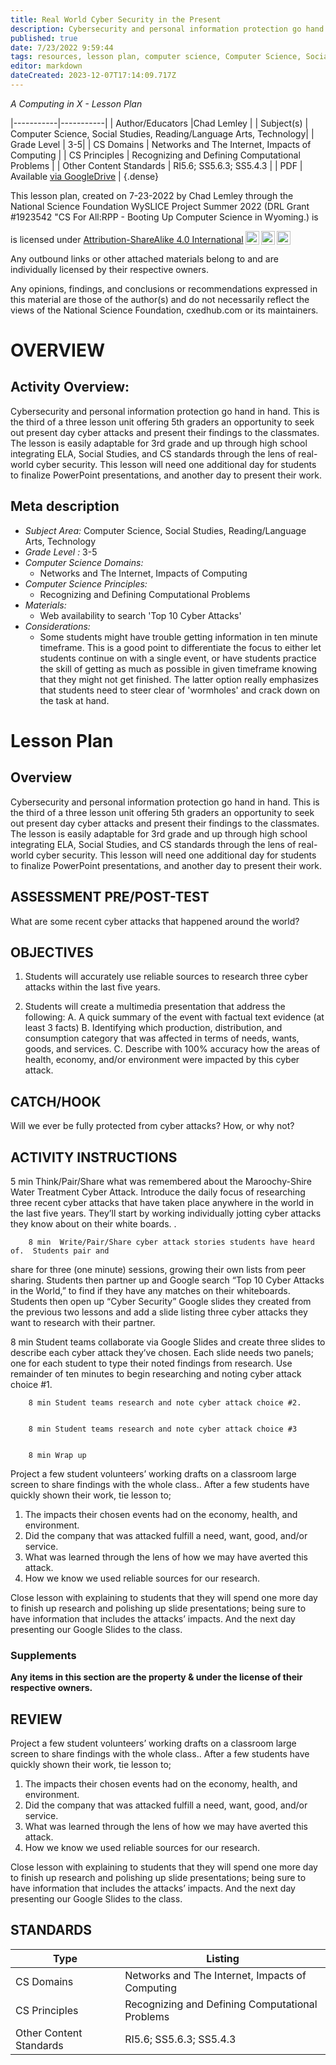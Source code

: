 ```yaml
---
title: Real World Cyber Security in the Present
description: Cybersecurity and personal information protection go hand in hand.  This is the third of a three lesson unit offering 5th graders an opportunity to seek out present day cyber attacks and present their findings to the classmates.  The lesson is easily adaptable for 3rd grade and up through high school integrating ELA, Social Studies, and CS standards through the lens of real-world cyber security.  This lesson will need one additional day for students to finalize PowerPoint presentations, and another day to present their work.
published: true
date: 7/23/2022 9:59:44
tags: resources, lesson plan, computer science, Computer Science, Social Studies, Reading/Language Arts, Technology 
editor: markdown
dateCreated: 2023-12-07T17:14:09.717Z
---
```

*A Computing in X - Lesson Plan*

|-----------|-----------|
| Author/Educators |Chad Lemley |
| Subject(s) | Computer Science, Social Studies, Reading/Language Arts, Technology|
| Grade Level | 3-5|
| CS Domains | Networks and The Internet, Impacts of Computing |
| CS Principles | Recognizing and Defining Computational Problems |
| Other Content Standards | RI5.6;  SS5.6.3;  SS5.4.3 | 
| PDF | Available [via GoogleDrive](https://drive.google.com/open?id=1dY2onx-wTLRscXkYZRDa-rgfmtxqvklX) |
{.dense}






This lesson plan, created on 7-23-2022 by Chad Lemley through the National Science Foundation WySLICE Project Summer 2022 (DRL Grant #1923542 "CS For All:RPP - Booting Up Computer Science in Wyoming.) is  <p xmlns:cc="http://creativecommons.org/ns#" >  is licensed under <a href="http://creativecommons.org/licenses/by-sa/4.0/?ref=chooser-v1" target="_blank" rel="license noopener noreferrer" style="display:inline-block;">Attribution-ShareAlike 4.0 International<img style="height:22px!important;margin-left:3px;vertical-align:text-bottom;" src="https://mirrors.creativecommons.org/presskit/icons/cc.svg?ref=chooser-v1"><img style="height:22px!important;margin-left:3px;vertical-align:text-bottom;" src="https://mirrors.creativecommons.org/presskit/icons/by.svg?ref=chooser-v1"><img style="height:22px!important;margin-left:3px;vertical-align:text-bottom;" src="https://mirrors.creativecommons.org/presskit/icons/sa.svg?ref=chooser-v1"></a></p>


Any outbound links or other attached materials belong to and are individually licensed by their respective owners. 


Any opinions, findings, and conclusions or recommendations expressed in this material are those of the author(s) and do not necessarily reflect the views of the National Science Foundation, cxedhub.com or its maintainers.


# OVERVIEW
## Activity Overview:  
Cybersecurity and personal information protection go hand in hand.  This is the third of a three lesson unit offering 5th graders an opportunity to seek out present day cyber attacks and present their findings to the classmates.  The lesson is easily adaptable for 3rd grade and up through high school integrating ELA, Social Studies, and CS standards through the lens of real-world cyber security.  This lesson will need one additional day for students to finalize PowerPoint presentations, and another day to present their work.
## Meta description
+ *Subject Area:* Computer Science, Social Studies, Reading/Language Arts, Technology 
+ *Grade Level :* 3-5 
+ *Computer Science Domains:*
   + Networks and The Internet, Impacts of Computing
+ *Computer Science Principles:*
   + Recognizing and Defining Computational Problems
+ *Materials:* 
   + Web availability to search 'Top 10 Cyber Attacks'
+ *Considerations:*
   + Some students might have trouble getting information in ten minute timeframe.  This is a good point to differentiate the focus to either let students continue on with a single event, or have students practice the skill of getting as much as possible in given timeframe knowing that they might not get finished.  The latter option really emphasizes that students need to steer clear of 'wormholes' and crack down on the task at hand.


# Lesson Plan
## Overview
Cybersecurity and personal information protection go hand in hand.  This is the third of a three lesson unit offering 5th graders an opportunity to seek out present day cyber attacks and present their findings to the classmates.  The lesson is easily adaptable for 3rd grade and up through high school integrating ELA, Social Studies, and CS standards through the lens of real-world cyber security.  This lesson will need one additional day for students to finalize PowerPoint presentations, and another day to present their work.
## ASSESSMENT PRE/POST-TEST
What are some recent cyber attacks that happened around the world?
## OBJECTIVES
1.  Students will accurately use reliable sources to research three cyber attacks within the last five years. 


2.  Students will create a multimedia presentation that address the following:
                  A.  A quick summary of the event with factual text evidence (at least 3 facts)
                  B.  Identifying which production, distribution, and consumption category that was 
                       affected in terms of needs, wants, goods, and services. 
                  C. Describe with 100% accuracy how the areas of health, economy, and/or 
                       environment were impacted by this cyber attack.


## CATCH/HOOK
Will we ever be fully protected from cyber attacks?  How, or why not?


## ACTIVITY INSTRUCTIONS
5 min Think/Pair/Share what was remembered about the Maroochy-Shire Water 
Treatment Cyber Attack.  Introduce the daily focus of researching three recent cyber attacks that have taken place anywhere in the world in the last five years.   They’ll start by working individually jotting cyber attacks they know about on their white boards.  .


        8 min  Write/Pair/Share cyber attack stories students have heard of.  Students pair and 
share for three (one minute) sessions, growing their own lists from peer sharing.  Students then partner up and Google search “Top 10 Cyber Attacks in the World,” to find if they have any matches on their whiteboards.  Students then open up “Cyber Security” Google slides they created from the previous two lessons and add a slide listing three cyber attacks they want to research with their partner.


8 min  Student teams collaborate via Google Slides and create three slides to describe 
each cyber attack they’ve chosen.  Each slide needs two panels; one for each  student to type their noted findings from research.  Use remainder of ten minutes to begin researching and noting cyber attack choice #1.


        8 min Student teams research and note cyber attack choice #2.


        8 min Student teams research and note cyber attack choice #3


        8 min Wrap up 
Project a few student volunteers’ working drafts on a classroom large screen to share findings with the whole class.. 
 After a few students have quickly shown their work, tie lesson to;
1. The impacts their chosen events had on the economy, health, and environment.
2.  Did the company that was attacked fulfill a need, want, good, and/or service.  
3. What was learned through the lens of how we may have averted this attack. 
4.  How we know we used reliable sources for our research.


 Close lesson with explaining to students that they will spend one more day to finish up research and polishing up slide presentations; being sure to have information that includes the attacks’ impacts. And the next day presenting our Google Slides to the class.


### Supplements
**Any items in this section are the property & under the license of their respective owners.**






## REVIEW
Project a few student volunteers’ working drafts on a classroom large screen to share findings with the whole class.. 
 After a few students have quickly shown their work, tie lesson to;
1. The impacts their chosen events had on the economy, health, and environment.
2.  Did the company that was attacked fulfill a need, want, good, and/or service.  
3. What was learned through the lens of how we may have averted this attack. 
4.  How we know we used reliable sources for our research.


 Close lesson with explaining to students that they will spend one more day to finish up research and polishing up slide presentations; being sure to have information that includes the attacks’ impacts. And the next day presenting our Google Slides to the class.
## STANDARDS        
| Type | Listing | 
|-----------|-----------|
| CS Domains  | Networks and The Internet, Impacts of Computing|
| CS Principles   | Recognizing and Defining Computational Problems|
| Other Content Standards | RI5.6;  SS5.6.3;  SS5.4.3  |